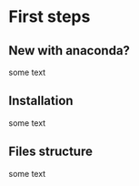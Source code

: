 # First steps

## New with anaconda?

some text

## Installation

some text

## Files structure

some text
